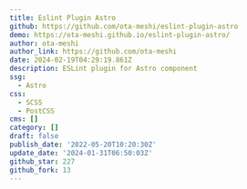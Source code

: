 ```yaml
---
title: Eslint Plugin Astro
github: https://github.com/ota-meshi/eslint-plugin-astro
demo: https://ota-meshi.github.io/eslint-plugin-astro/
author: ota-meshi
author_link: https://github.com/ota-meshi
date: 2024-02-19T04:29:19.861Z
description: ESLint plugin for Astro component
ssg:
  - Astro
css:
  - SCSS
  - PostCSS
cms: []
category: []
draft: false
publish_date: '2022-05-20T10:20:30Z'
update_date: '2024-01-31T06:50:03Z'
github_star: 227
github_fork: 13
---
```

